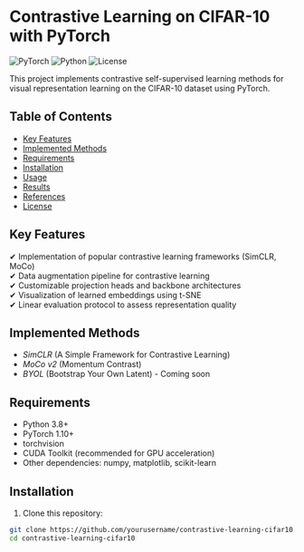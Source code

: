 # Contrastive Learning on CIFAR-10 with PyTorch

![PyTorch](https://img.shields.io/badge/PyTorch-%23EE4C2C.svg?style=for-the-badge&logo=PyTorch&logoColor=white)
![Python](https://img.shields.io/badge/python-3.8+-blue.svg)
![License](https://img.shields.io/badge/License-MIT-green.svg)

This project implements contrastive self-supervised learning methods for visual representation learning on the CIFAR-10 dataset using PyTorch.

## Table of Contents
- [Key Features](#key-features)
- [Implemented Methods](#implemented-methods)
- [Requirements](#requirements)
- [Installation](#installation)
- [Usage](#usage)
- [Results](#results)
- [References](#references)
- [License](#license)

## Key Features

✔ Implementation of popular contrastive learning frameworks (SimCLR, MoCo)  
✔ Data augmentation pipeline for contrastive learning  
✔ Customizable projection heads and backbone architectures  
✔ Visualization of learned embeddings using t-SNE  
✔ Linear evaluation protocol to assess representation quality  

## Implemented Methods

- *SimCLR* (A Simple Framework for Contrastive Learning)
- *MoCo v2* (Momentum Contrast)
- *BYOL* (Bootstrap Your Own Latent) - Coming soon

## Requirements

- Python 3.8+
- PyTorch 1.10+
- torchvision
- CUDA Toolkit (recommended for GPU acceleration)
- Other dependencies: numpy, matplotlib, scikit-learn

## Installation

1. Clone this repository:
```bash
git clone https://github.com/yourusername/contrastive-learning-cifar10.git
cd contrastive-learning-cifar10
